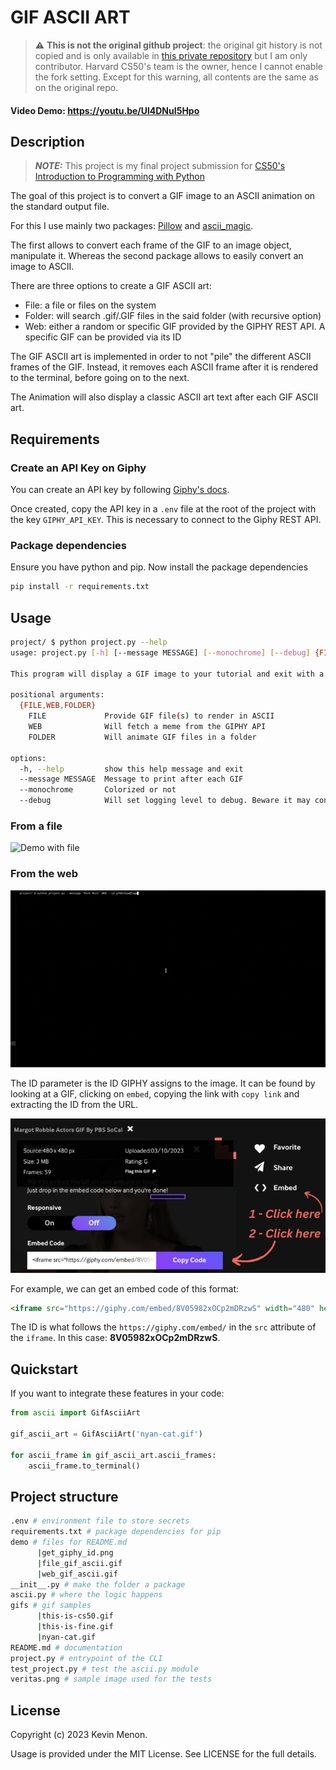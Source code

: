 # GIF ASCII ART

> :warning: **This is not the original github project**: the original git history is not copied and is only available in [this private repository](https://github.com/me50/kevin-menon/tree/cs50/problems/2022/python/project) but I am only contributor. Harvard CS50's team is the owner, hence I cannot enable the fork setting. Except for this warning, all contents are the same as on the original repo.


#### Video Demo:  https://youtu.be/Ul4DNuI5Hpo

## Description
> **_NOTE:_**  This project is my final project submission for [CS50's Introduction to Programming with Python](https://cs50.harvard.edu/python/2022/project/)


The goal of this project is to convert a GIF image to an ASCII animation on the standard output file.

For this I use mainly two packages: [Pillow](https://github.com/python-pillow/Pillow) and [ascii_magic](https://github.com/LeandroBarone/python-ascii_magic).

The first allows to convert each frame of the GIF to an image object, manipulate it. Whereas the second package allows to easily convert an image to ASCII.

There are three options to create a GIF ASCII art:
- File: a file or files on the system
- Folder: will search .gif/.GIF files in the said folder (with recursive option)
- Web: either a random or specific GIF provided by the GIPHY REST API. A specific GIF can be provided via its ID

The GIF ASCII art is implemented in order to not "pile" the different ASCII frames of the GIF. Instead, it removes each ASCII frame after it is rendered to the terminal, before going on to the next.

The Animation will also display a classic ASCII art text after each GIF ASCII art.

## Requirements

### Create an API Key on Giphy

You can create an API key by following [Giphy's docs](https://developers.giphy.com/docs/api#quick-start-guide).

Once created, copy the API key in a `.env` file at the root of the project with the key `GIPHY_API_KEY`. This is necessary to connect to the Giphy REST API.

### Package dependencies

Ensure you have python and pip. Now install the package dependencies

```bash
pip install -r requirements.txt
 ```



## Usage

```bash
project/ $ python project.py --help
usage: project.py [-h] [--message MESSAGE] [--monochrome] [--debug] {FILE,WEB,FOLDER} ...

This program will display a GIF image to your tutorial and exit with a message.

positional arguments:
  {FILE,WEB,FOLDER}
    FILE             Provide GIF file(s) to render in ASCII
    WEB              Will fetch a meme from the GIPHY API
    FOLDER           Will animate GIF files in a folder

options:
  -h, --help         show this help message and exit
  --message MESSAGE  Message to print after each GIF
  --monochrome       Colorized or not
  --debug            Will set logging level to debug. Beware it may conflict with the ASCII animation
 ```

### From a file

![Demo with file](demo/file_gif_ascii.gif)

### From the web

![Demo with web](demo/web_gif_ascii.gif)

The ID parameter is the ID GIPHY assigns to the image. It can be found by looking at a GIF, clicking on `embed`, copying the link with `copy link` and extracting the ID from the URL.

![Demo](demo/get_giphy_id.png)

For example, we can get an embed code of this format:
```html
<iframe src="https://giphy.com/embed/8V05982xOCp2mDRzwS" width="480" height="480" frameBorder="0" class="giphy-embed" allowFullScreen></iframe><p><a href="https://giphy.com/gifs/PBSSoCal-actors-variety-studio-on-8V05982xOCp2mDRzwS">via GIPHY</a></p>
```
The ID is what follows the `https://giphy.com/embed/` in the `src` attribute of the `iframe`. In this case: **8V05982xOCp2mDRzwS**.

## Quickstart

If you want to integrate these features in your code:
```python
from ascii import GifAsciiArt

gif_ascii_art = GifAsciiArt('nyan-cat.gif')

for ascii_frame in gif_ascii_art.ascii_frames:
    ascii_frame.to_terminal()
```

## Project structure

```bash
.env # environment file to store secrets
requirements.txt # package dependencies for pip
demo # files for README.md
      |get_giphy_id.png
      |file_gif_ascii.gif
      |web_gif_ascii.gif
__init__.py # make the folder a package
ascii.py # where the logic happens
gifs # gif samples
      |this-is-cs50.gif
      |this-is-fine.gif
      |nyan-cat.gif
README.md # documentation
project.py # entrypoint of the CLI
test_project.py # test the ascii.py module
veritas.png # sample image used for the tests
```

## License

Copyright (c) 2023 Kevin Menon.

Usage is provided under the MIT License. See LICENSE for the full details.